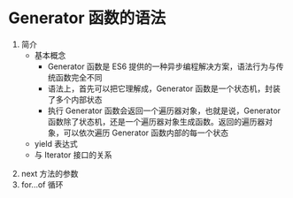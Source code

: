 # Generator 函数的语法

1. 简介
    * 基本概念
        * Generator 函数是 ES6 提供的一种异步编程解决方案，语法行为与传统函数完全不同
        * 语法上，首先可以把它理解成，Generator 函数是一个状态机，封装了多个内部状态
        * 执行 Generator 函数会返回一个遍历器对象，也就是说，Generator 函数除了状态机，还是一个遍历器对象生成函数。返回的遍历器对象，可以依次遍历 Generator 函数内部的每一个状态
    * yield 表达式
    * 与 Iterator 接口的关系
<!-- 未完待续 -->
2. next 方法的参数
3. for...of 循环
